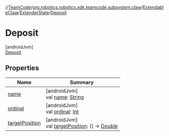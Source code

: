 //[TeamCode](../../../../../index.md)/[org.robotics.robotics.xdk.teamcode.subsystem.claw](../../../index.md)/[ExtendableClaw](../../index.md)/[ExtenderState](../index.md)/[Deposit](index.md)

# Deposit

[androidJvm]\
[Deposit](index.md)

## Properties

| Name | Summary |
|---|---|
| [name](../../-claw-state-update/-both/index.md#-372974862%2FProperties%2F863896225) | [androidJvm]<br>val [name](../../-claw-state-update/-both/index.md#-372974862%2FProperties%2F863896225): [String](https://kotlinlang.org/api/latest/jvm/stdlib/kotlin/-string/index.html) |
| [ordinal](../../-claw-state-update/-both/index.md#-739389684%2FProperties%2F863896225) | [androidJvm]<br>val [ordinal](../../-claw-state-update/-both/index.md#-739389684%2FProperties%2F863896225): [Int](https://kotlinlang.org/api/latest/jvm/stdlib/kotlin/-int/index.html) |
| [targetPosition](../target-position.md) | [androidJvm]<br>val [targetPosition](../target-position.md): () -&gt; [Double](https://kotlinlang.org/api/latest/jvm/stdlib/kotlin/-double/index.html) |
